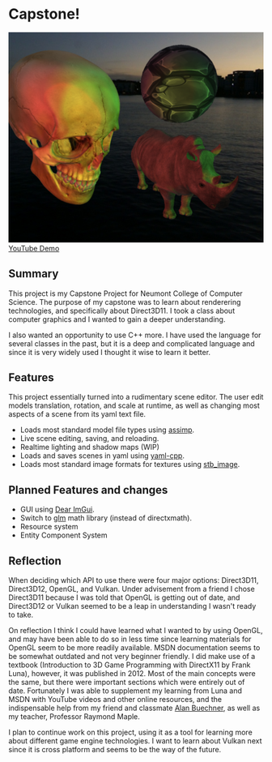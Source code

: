 # Capstone!
![screenshot 1](./Presentation/lit.png)
[YouTube Demo](https://youtu.be/1BQaLMktmS0)

## Summary
This project is my Capstone Project for Neumont College of Computer Science.
The purpose of my capstone was to learn about renderering technologies,
and specifically about Direct3D11. I took a class about computer
graphics and I wanted to gain a deeper understanding.

I also wanted an opportunity to use C++ more. I have used the language for
several classes in the past, but it is a deep and complicated language and
since it is very widely used I thought it wise to learn it better.

## Features
This project essentially turned into a rudimentary scene editor. The user
edit models translation, rotation, and scale at runtime, as well as changing
most aspects of a scene from its yaml text file.
* Loads most standard model file types using [assimp](https://github.com/assimp/assimp).
* Live scene editing, saving, and reloading.
* Realtime lighting and shadow maps (WIP)
* Loads and saves scenes in yaml using [yaml-cpp](https://github.com/jbeder/yaml-cpp).
* Loads most standard image formats for textures using [stb_image](https://github.com/nothings/stb).

## Planned Features and changes
* GUI using [Dear ImGui](https://github.com/ocornut/imgui).
* Switch to [glm](https://github.com/g-truc/glm) math library (instead of directxmath).
* Resource system
* Entity Component System

## Reflection
When deciding which API to use there were four major options: Direct3D11,
Direct3D12, OpenGL, and Vulkan. Under advisement from a friend I chose
Direct3D11 because I was told that OpenGL is getting out of date, and
Direct3D12 or Vulkan seemed to be a leap in understanding I wasn't ready
to take.

On reflection I think I could have learned what I wanted to by using OpenGL,
and may have been able to do so in less time since learning materials for
OpenGL seem to be more readily available. MSDN documentation seems to be
somewhat outdated and not very beginner friendly. I did make use of a textbook
(Introduction to 3D Game Programming with DirectX11 by Frank Luna), however,
it was published in 2012. Most of the main concepts were the same, but there
were important sections which were entirely out of date. Fortunately I was
able to supplement my learning from Luna and MSDN with YouTube videos and
other online resources, and the indispensable help from my friend
and classmate [Alan Buechner](https://github.com/alanBuechner), as well as
my teacher, Professor Raymond Maple.

I plan to continue work on this project, using it as a tool for learning more
about different game engine technologies. I want to learn about Vulkan next
since it is cross platform and seems to be the way of the future.
